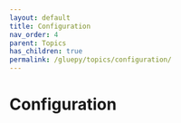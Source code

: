 ```yaml
---
layout: default
title: Configuration
nav_order: 4
parent: Topics
has_children: true
permalink: /gluepy/topics/configuration/
---
```


# Configuration
